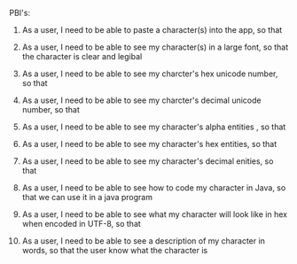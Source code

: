 PBI's:

1.  As a user, I need to be able to paste a character(s) into the app, so that 

2.  As a user, I need to be able to see my character(s) in a large font, so that the character is clear and legibal

3.  As a user, I need to be able to see my charcter's hex unicode number, so that

4.  As a user, I need to be able to see my charcter's decimal unicode number, so that

5.  As a user, I need to be able to see my character's alpha entities , so that

6.  As a user, I need to be able to see my character's hex entities, so that

7.  As a user, I need to be able to see my character's decimal enities, so that

8.  As a user, I need to be able to see how to code my character in Java, so that we can use it in a java program

9.  As a user, I need to be able to see what my character will look like in hex when encoded in UTF-8, so that

10.  As a user, I need to be able to see a description of my character in words, so that the user know what the character is
